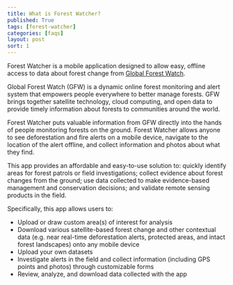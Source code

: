 ```yaml
---
title: What is Forest Watcher?
published: True
tags: [forest-watcher]
categories: [faqs]
layout: post
sort: 1
---
```


<div class="content">
	<p>Forest Watcher is a mobile application designed to allow easy, offline access to data about forest change from <a href="http://www.globalforestwatch.org/" target="_blank">Global Forest Watch</a>.</p>
  <p>Global Forest Watch (GFW) is a dynamic online forest monitoring and alert system that empowers people everywhere to better manage forests. GFW brings together satellite technology, cloud computing, and open data to provide timely information about forests to communities around the world.</p>
  <p>Forest Watcher puts valuable information from GFW directly into the hands of people monitoring forests on the ground. Forest Watcher allows anyone to see deforestation and fire alerts on a mobile device, navigate to the location of the alert offline, and collect information and photos about what they find.</p>
  <p>This app provides an affordable and easy-to-use solution to: quickly identify areas for forest patrols or field investigations; collect evidence about forest changes from the ground; use data collected to make evidence-based management and conservation decisions; and validate remote sensing products in the field.</p>
  <p>Specifically, this app allows users to:</p>
  <ul>
		<li>Upload or draw custom area(s) of interest for analysis</li>
		<li>Download various satellite-based forest change and other contextual data (e.g. near real-time deforestation alerts, protected areas, and intact forest landscapes)  onto any mobile device</li>
		<li>Upload your own datasets</li>
    <li>Investigate alerts in the field and collect information (including GPS points and photos) through customizable forms</li>
    <li>Review, analyze, and download data collected with the app</li>
	</ul>
  
</div>
